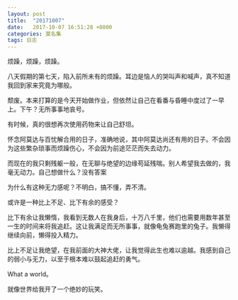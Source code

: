 ```yaml
---
layout: post
title:  "20171007"
date:   2017-10-07 16:51:28 +0800
categories: 莫名集
tags: 日志
---
```

烦躁，烦躁，烦躁。

八天假期的第七天，陷入前所未有的烦躁。耳边是恼人的哭叫声和喊声，真不知道我回到家来究竟为哪般。

颓废。本来打算的是今天开始做作业，但依然让自己在看番与昏睡中度过了一早上。下午？无所事事地哀号。

有时候，真的很想再次使用药物来让自己舒坦。

怀念阿莫达与百忧解合用的日子，准确地说，其中阿莫达尚还有用的日子。不会因为这些繁杂琐事而烦躁伤心，不会因为前途茫茫而失去动力。

而现在的我只剩残躯一般，在无聊与绝望的边缘苟延残喘。别人希望我去做的，我毫无动力。自己想做什么？没有答案

为什么有这种无力感呢？不明白，搞不懂，弄不清。

或许是一种比上不足、比下有余的感受？

比下有余让我懒惰，我看到无数人在我身后，十万八千里，他们也需要用数年甚至一生的时间来将我追赶。这让我满足而无所事事，就像龟兔赛跑里的兔子。我懒得继续向前，懒得投入精力。

比上不足让我绝望，在我前面的大神大佬，让我觉得此生也难以逾越。我感到自己的弱小与无力，以至于根本难以鼓起追赶的勇气。

What a world。

就像世界给我开了一个绝妙的玩笑。